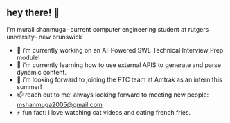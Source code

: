 ## hey there! 👋
i'm murali shanmuga- current computer engineering student at rutgers university- new brunswick



- 🔭 i’m currently working on an AI-Powered SWE Technical Interview Prep module!
- 🌱 i’m currently learning how to use external APIS to generate and parse dynamic content.
- 🚆 i’m looking forward to joining the PTC team at Amtrak as an intern this summer!
- 📫 reach out to me! always looking forward to meeting new people: mshanmuga2005@gmail.com
- ⚡ fun fact: i love watching cat videos and eating french fries.

